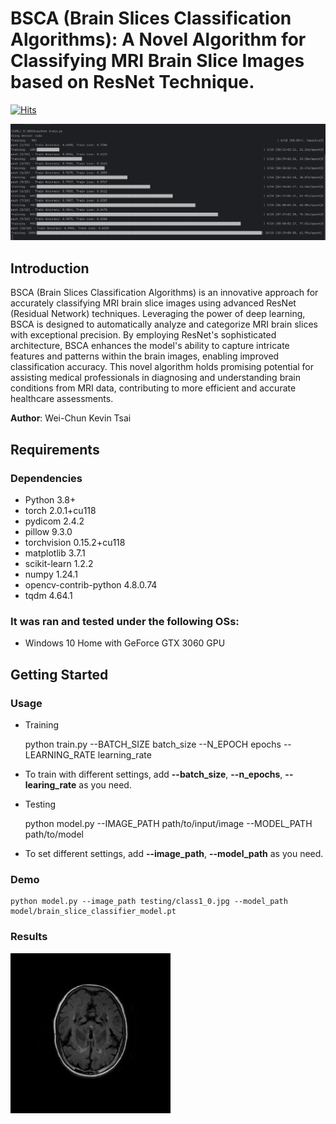 # BSCA (Brain Slices Classification Algorithms): A Novel Algorithm for Classifying MRI Brain Slice Images based on ResNet Technique.

[![Hits](https://hits.seeyoufarm.com/api/count/incr/badge.svg?url=https%3A%2F%2Fgithub.com%2FKevinTsaiCodes%2FBSCA&count_bg=%2379C83D&title_bg=%23555555&icon=&icon_color=%23E7E7E7&title=hits&edge_flat=false)](https://hits.seeyoufarm.com)

![training_progress.png](plotting_result%2Ftraining_progress.png)
## Introduction
BSCA (Brain Slices Classification Algorithms) is an innovative approach for accurately classifying MRI brain slice images using advanced ResNet (Residual Network) techniques. Leveraging the power of deep learning, BSCA is designed to automatically analyze and categorize MRI brain slices with exceptional precision. By employing ResNet's sophisticated architecture, BSCA enhances the model's ability to capture intricate features and patterns within the brain images, enabling improved classification accuracy. This novel algorithm holds promising potential for assisting medical professionals in diagnosing and understanding brain conditions from MRI data, contributing to more efficient and accurate healthcare assessments.

**Author**: Wei-Chun Kevin Tsai

## Requirements
### Dependencies
- Python 3.8+
- torch 2.0.1+cu118
- pydicom 2.4.2
- pillow 9.3.0
- torchvision 0.15.2+cu118
- matplotlib 3.7.1
- scikit-learn 1.2.2
- numpy 1.24.1
- opencv-contrib-python 4.8.0.74
- tqdm 4.64.1

### It was ran and tested under the following OSs:
- Windows 10 Home with GeForce GTX 3060 GPU

## Getting Started
### Usage
- Training


    python train.py --BATCH_SIZE batch_size --N_EPOCH epochs --LEARNING_RATE learning_rate
 
- To train with different settings, add **--batch_size**, **--n_epochs**, **--learing_rate** as you need.


- Testing
        
      
    python model.py --IMAGE_PATH path/to/input/image --MODEL_PATH path/to/model

- To set different settings, add **--image_path**, **--model_path** as you need.


### Demo

    python model.py --image_path testing/class1_0.jpg --model_path model/brain_slice_classifier_model.pt

### Results
![class1_0.jpg](testing%2Fclass1_0.jpg)